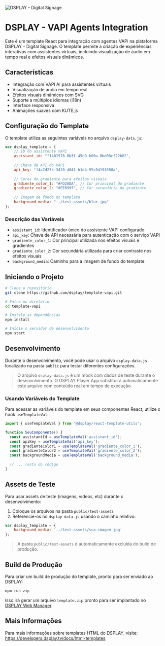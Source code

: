 ![DSPLAY - Digital Signage](https://developers.dsplay.tv/assets/images/dsplay-logo.png)

# DSPLAY - VAPI Agents Integration

Este é um template React para integração com agentes VAPI na plataforma DSPLAY - Digital Signage. O template permite a criação de experiências interativas com assistentes virtuais, incluindo visualização de áudio em tempo real e efeitos visuais dinâmicos.

## Características

- Integração com VAPI AI para assistentes virtuais
- Visualização de áudio em tempo real
- Efeitos visuais dinâmicos com SVG
- Suporte a múltiplos idiomas (i18n)
- Interface responsiva
- Animações suaves com KUTE.js

## Configuração do Template

O template utiliza as seguintes variáveis no arquivo `dsplay-data.js`:

```javascript
var dsplay_template = {
    // ID do assistente VAPI
    assistant_id: "f1401978-6b3f-45d9-b00a-0bd08cf22b82",
    
    // Chave de API do VAPI
    api_key: "f4a7d23c-3420-4841-b1d4-95c04191088a",
    
    // Cores do gradiente para efeitos visuais
    gradiente_color_1: "#FD28DA", // Cor principal do gradiente
    gradiente_color_2: "#EE8997", // Cor secundária do gradiente
    
    // Imagem de fundo do template
    background_media: "../test-assets/blur.jpg"
};
```

### Descrição das Variáveis

- `assistant_id`: Identificador único do assistente VAPI configurado
- `api_key`: Chave de API necessária para autenticação com o serviço VAPI
- `gradiente_color_1`: Cor principal utilizada nos efeitos visuais e gradientes
- `gradiente_color_2`: Cor secundária utilizada para criar contraste nos efeitos visuais
- `background_media`: Caminho para a imagem de fundo do template

## Iniciando o Projeto

```bash
# Clone o repositório
git clone https://github.com/dsplay/template-vapi.git

# Entre no diretório
cd template-vapi

# Instale as dependências
npm install

# Inicie o servidor de desenvolvimento
npm start
```

## Desenvolvimento

Durante o desenvolvimento, você pode usar o arquivo `dsplay-data.js` localizado na pasta `public` para testar diferentes configurações.

> O arquivo `dsplay-data.js` é um mock com dados de teste durante o desenvolvimento. O DSPLAY Player App substituirá automaticamente este arquivo com conteúdo real em tempo de execução.

### Usando Variáveis do Template

Para acessar as variáveis do template em seus componentes React, utilize o hook `useTemplateVal`:

```jsx
import { useTemplateVal } from '@dsplay/react-template-utils';

function SeuComponente() {
  const assistantId = useTemplateVal('assistant_id');
  const apiKey = useTemplateVal('api_key');
  const gradienteColor1 = useTemplateVal('gradiente_color_1');
  const gradienteColor2 = useTemplateVal('gradiente_color_2');
  const backgroundMedia = useTemplateVal('background_media');
  
  // ... resto do código
}
```

## Assets de Teste

Para usar assets de teste (imagens, vídeos, etc) durante o desenvolvimento:

1. Coloque os arquivos na pasta `public/test-assets`
2. Referencie-os no `dsplay-data.js` usando o caminho relativo:

```javascript
var dsplay_template = {
    background_media: '../test-assets/sua-imagem.jpg'
};
```

> A pasta `public/test-assets` é automaticamente excluída do build de produção.

## Build de Produção

Para criar um build de produção do template, pronto para ser enviado ao DSPLAY:

```bash
npm run zip
```

Isso irá gerar um arquivo `template.zip` pronto para ser implantado no [DSPLAY Web Manager](https://manager.dsplay.tv/template/create).

## Mais Informações

Para mais informações sobre templates HTML do DSPLAY, visite: https://developers.dsplay.tv/docs/html-templates
